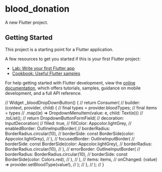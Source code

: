 # blood_donation

A new Flutter project.

## Getting Started

This project is a starting point for a Flutter application.

A few resources to get you started if this is your first Flutter project:

- [Lab: Write your first Flutter app](https://docs.flutter.dev/get-started/codelab)
- [Cookbook: Useful Flutter samples](https://docs.flutter.dev/cookbook)

For help getting started with Flutter development, view the
[online documentation](https://docs.flutter.dev/), which offers tutorials,
samples, guidance on mobile development, and a full API reference.

// Widget \_bloodDropDownButton() {
// return Consumer<AuthRepo>(
// builder: (context, provider, child) {
// final types = provider.bloodTypes;
// final items = types
// .map((e) => DropdownMenuItem(value: e, child: Text(e)))
// .toList();
// return DropdownButtonFormField(
// decoration: InputDecoration(
// filled: true,
// fillColor: Appcolor.lightGrey,
// enabledBorder: OutlineInputBorder(
// borderRadius: BorderRadius.circular(10),
// borderSide: const BorderSide(color: Appcolor.lightGrey),
// ),
// focusedBorder: OutlineInputBorder(
// borderSide: const BorderSide(color: Appcolor.lightGrey),
// borderRadius: BorderRadius.circular(10),
// ),
// errorBorder: OutlineInputBorder(
// borderRadius: BorderRadius.circular(10),
// borderSide: const BorderSide(color: Colors.red),
// ),
// ),
// items: items,
// onChanged: (value) => provider.setBloodType(value!),
// );
// },
// );
// }
